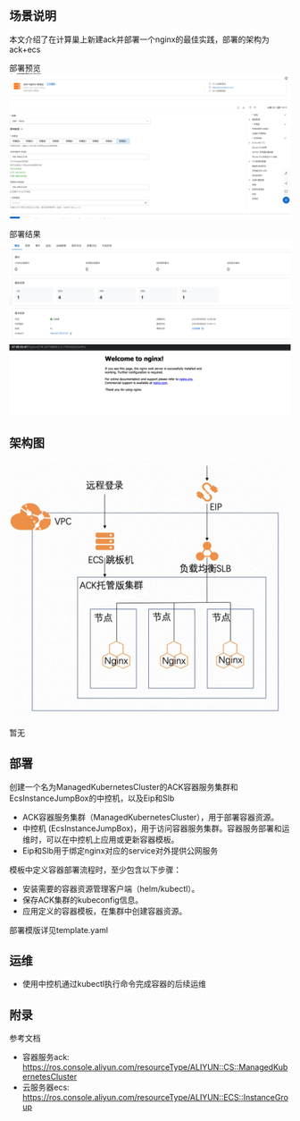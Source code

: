 ## 场景说明
本文介绍了在计算巢上新建ack并部署一个nginx的最佳实践，部署的架构为ack+ecs

部署预览
![deploy.png](deploy.png)

部署结果
![result_1.png](result_1.png)
![result_2.png](result_2.png)
## 架构图
![architecture.jpg](architecture.jpg)

暂无

## 部署

创建一个名为ManagedKubernetesCluster的ACK容器服务集群和EcsInstanceJumpBox的中控机，以及Eip和Slb
  * ACK容器服务集群（ManagedKubernetesCluster），用于部署容器资源。 
  * 中控机 (EcsInstanceJumpBox)，用于访问容器服务集群。容器服务部署和运维时，可以在中控机上应用或更新容器模板。
  * Eip和Slb用于绑定nginx对应的service对外提供公网服务 

模板中定义容器部署流程时，至少包含以下步骤：
  * 安装需要的容器资源管理客户端（helm/kubectl）。
  * 保存ACK集群的kubeconfig信息。
  * 应用定义的容器模板，在集群中创建容器资源。 

部署模版详见template.yaml


## 运维
* 使用中控机通过kubectl执行命令完成容器的后续运维

## 附录
参考文档
* 容器服务ack: https://ros.console.aliyun.com/resourceType/ALIYUN::CS::ManagedKubernetesCluster
* 云服务器ecs: https://ros.console.aliyun.com/resourceType/ALIYUN::ECS::InstanceGroup
